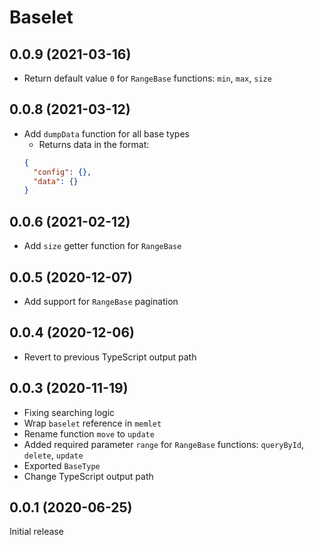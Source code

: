 # Baselet

## 0.0.9 (2021-03-16)

* Return default value `0` for `RangeBase` functions: `min`, `max`, `size`

## 0.0.8 (2021-03-12)

* Add `dumpData` function for all base types
  - Returns data in the format:
  ```json
  {
    "config": {},
    "data": {}
  }
  ```

## 0.0.6 (2021-02-12)

* Add `size` getter function for `RangeBase`

## 0.0.5 (2020-12-07)

* Add support for `RangeBase` pagination

## 0.0.4 (2020-12-06)

* Revert to previous TypeScript output path

## 0.0.3 (2020-11-19)

* Fixing searching logic
* Wrap `baselet` reference in `memlet`
* Rename function `move` to `update` 
* Added required parameter `range` for `RangeBase` functions: `queryById`, `delete`, `update`
* Exported `BaseType`
* Change TypeScript output path

## 0.0.1 (2020-06-25)

Initial release
